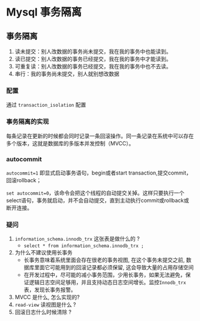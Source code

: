 # Mysql 事务隔离

## 事务隔离

1. 读未提交：别人改数据的事务尚未提交，我在我的事务中也能读到。
2. 读已提交：别人改数据的事务已经提交，我在我的事务中才能读到。
3. 可重复读：别人改数据的事务已经提交，我在我的事务中也不去读。
4. 串行：我的事务尚未提交，别人就别想改数据

### 配置

通过 `transaction_isolation` 配置

### 事务隔离的实现

每条记录在更新的时候都会同时记录一条回滚操作。同一条记录在系统中可以存在多个版本，这就是数据库的多版本并发控制（MVCC）。

### autocommit

`autocommit=1` 即显式启动事务语句，begin或者start transaction,提交commit，回滚rollback；

`set autocommit=0`，该命令会把这个线程的自动提交关掉。这样只要执行一个select语句，事务就启动，并不会自动提交，直到主动执行commit或rollback或断开连接。

### 疑问

1. `information_schema.innodb_trx` 这张表是做什么的 ?
   - `select * from information_schema.innodb_trx ;`
2. 为什么不建议使用长事务
   - 长事务意味着系统里面会存在很老的事务视图, 在这个事务未提交之前, 数据库里面它可能用到的回滚记录都必须保留, 这会导致大量的占用存储空间
   - 在开发过程中，尽可能的减小事务范围，少用长事务，如果无法避免，保证逻辑日志空间足够用，并且支持动态日志空间增长。监控`Innodb_trx`表，发现长事务报警。
3. MVCC 是什么, 怎么实现的?
4. `read-view` 读视图是什么 ? 
5. 回滚日志什么时候清除 ?
